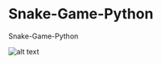 # Snake-Game-Python
 Snake-Game-Python
 
 ![alt text](https://github.com/Balays33/Balays33/Snake-Game-Python/pygame.JPG?raw=true)
